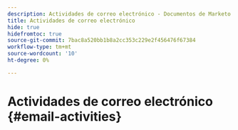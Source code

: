 ```yaml
---
description: Actividades de correo electrónico - Documentos de Marketo - Documentación del producto
title: Actividades de correo electrónico
hide: true
hidefromtoc: true
source-git-commit: 7bac8a520bb1b8a2cc353c229e2f456476f67384
workflow-type: tm+mt
source-wordcount: '10'
ht-degree: 0%

---
```


# Actividades de correo electrónico {#email-activities}

